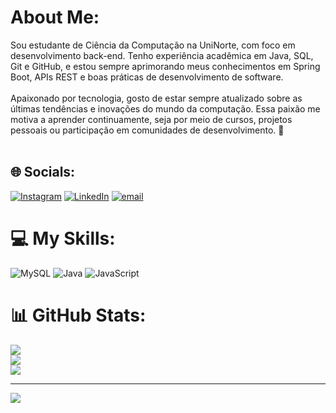   #  About Me:
Sou estudante de Ciência da Computação na UniNorte, com foco em desenvolvimento back-end. Tenho experiência acadêmica em Java, SQL, Git e GitHub, e estou sempre aprimorando meus conhecimentos em Spring Boot, APIs REST e boas práticas de desenvolvimento de software.<br><br>Apaixonado por tecnologia, gosto de estar sempre atualizado sobre as últimas tendências e inovações do mundo da computação. Essa paixão me motiva a aprender continuamente, seja por meio de cursos, projetos pessoais ou participação em comunidades de desenvolvimento. 🚀<br><br>


## 🌐 Socials:
[![Instagram](https://img.shields.io/badge/Instagram-%23E4405F.svg?logo=Instagram&logoColor=white)](https://instagram.com/https://www.instagram.com/diegxdd/) [![LinkedIn](https://img.shields.io/badge/LinkedIn-%230077B5.svg?logo=linkedin&logoColor=white)](https://linkedin.com/in/https://www.linkedin.com/in/diego-clemente-pessoa-developer/) [![email](https://img.shields.io/badge/Email-D14836?logo=gmail&logoColor=white)](mailto:diegopessoa160@gmail.com) 

# 💻 My Skills:
 ![MySQL](https://img.shields.io/badge/mysql-4479A1.svg?style=for-the-badge&logo=mysql&logoColor=white) ![Java](https://img.shields.io/badge/java-%23ED8B00.svg?style=for-the-badge&logo=openjdk&logoColor=white) ![JavaScript](https://img.shields.io/badge/javascript-%23323330.svg?style=for-the-badge&logo=javascript&logoColor=%23F7DF1E)
# 📊 GitHub Stats:
![](https://github-readme-stats.vercel.app/api?username=diegop-wp&theme=catppuccin_mocha&hide_border=true&include_all_commits=false&count_private=false)<br/>
![](https://nirzak-streak-stats.vercel.app/?user=diegop-wp&theme=catppuccin_mocha&hide_border=true)<br/>
![](https://github-readme-stats.vercel.app/api/top-langs/?username=diegop-wp&theme=catppuccin_mocha&hide_border=true&include_all_commits=false&count_private=false&layout=compact)

---
[![](https://visitcount.itsvg.in/api?id=diegop-wp&icon=0&color=1)](https://visitcount.itsvg.in)

<!-- Proudly created with GPRM ( https://gprm.itsvg.in ) -->
